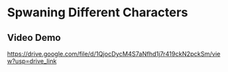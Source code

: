 # Spwaning Different Characters
 
## Video Demo

https://drive.google.com/file/d/1QjocDycM4S7aNfhd1j7r419ckN2pckSm/view?usp=drive_link
